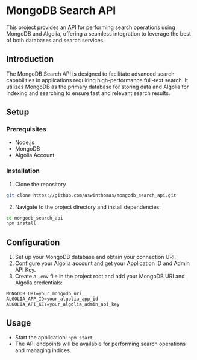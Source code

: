 # MongoDB Search API

This project provides an API for performing search operations using MongoDB and Algolia, offering a seamless integration to leverage the best of both databases and search services.

## Introduction

The MongoDB Search API is designed to facilitate advanced search capabilities in applications requiring high-performance full-text search. It utilizes MongoDB as the primary database for storing data and Algolia for indexing and searching to ensure fast and relevant search results.

## Setup

### Prerequisites

- Node.js
- MongoDB
- Algolia Account

### Installation

1. Clone the repository

```bash
git clone https://github.com/aswinthomas/mongodb_search_api.git
```
2. Navigate to the project directory and install dependencies:
   
```bash
cd mongodb_search_api
npm install
```

## Configuration

1. Set up your MongoDB database and obtain your connection URI.
2. Configure your Algolia account and get your Application ID and Admin API Key.
3. Create a `.env` file in the project root and add your MongoDB URI and Algolia credentials:

```
MONGODB_URI=your_mongodb_uri
ALGOLIA_APP_ID=your_algolia_app_id
ALGOLIA_API_KEY=your_algolia_admin_api_key
```

## Usage

- Start the application: `npm start`
- The API endpoints will be available for performing search operations and managing indices.
